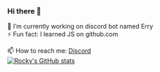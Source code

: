 ### Hi there 👋

🔭 I’m currently working on discord bot named Erry</br>
⚡ Fun fact: I learned JS on github.com</br>

📫 How to reach me: [Discord](https://discord.gg/QSFk3rN492)</br>
[![Rocky's GitHub stats](https://github-readme-stats.vercel.app/api?username=Rocky-pup&show_icons=true&theme=radical)](https://github.com/anuraghazra/github-readme-stats)</br>

<!--
**Rocky-pup/Rocky-pup** is a ✨ _special_ ✨ repository because its `README.md` (this file) appears on your GitHub profile.

Here are some ideas to get you started:

- 🔭 I’m currently working on ...
- 🌱 I’m currently learning ...
- 👯 I’m looking to collaborate on ...
- 🤔 I’m looking for help with ...
- 💬 Ask me about ...
- 📫 How to reach me: ...
- 😄 Pronouns: ...
- ⚡ Fun fact: ...
-->

